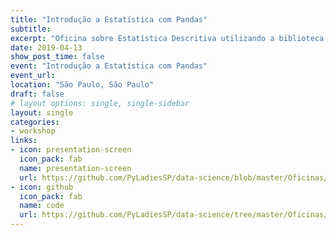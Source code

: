 ```yaml
---
title: "Introdução a Estatística com Pandas"
subtitle: 
excerpt: "Oficina sobre Estatística Descritiva utilizando a biblioteca Pandas da linguagem Python para a comunidade PyLadies São Paulo"
date: 2019-04-13
show_post_time: false
event: "Introdução a Estatística com Pandas"
event_url: 
location: "São Paulo, São Paulo"
draft: false
# layout options: single, single-sidebar
layout: single
categories:
- workshop
links:
- icon: presentation-screen
  icon_pack: fab
  name: presentation-screen
  url: https://github.com/PyLadiesSP/data-science/blob/master/Oficinas/oficina_introdu%C3%A7%C3%A3o_estatistica_pandas/Workshop%20Introdu%C3%A7%C3%A3o%20a%20Estat%C3%ADstica%20e%20Pandas%20Respostas.pdf
- icon: github
  icon_pack: fab
  name: code
  url: https://github.com/PyLadiesSP/data-science/tree/master/Oficinas/oficina_introdu%C3%A7%C3%A3o_estatistica_pandas
---
```



